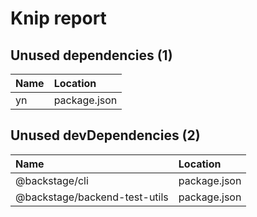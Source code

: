# Knip report

## Unused dependencies (1)

| Name | Location     |
|:---|:-------------|
| yn | package.json |

## Unused devDependencies (2)

| Name                          | Location     |
|:------------------------------|:-------------|
| @backstage/cli                | package.json |
| @backstage/backend-test-utils | package.json |

